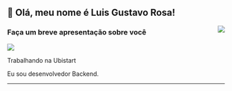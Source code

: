 ## 💜 Olá, meu nome é <strong>Luis Gustavo Rosa!</strong>

<img align='right' src="https://github-readme-stats.vercel.app/api?LuisGustavoRosa=iuricode&show_icons=true&title_color=783c00&text_color=af552e&icon_color=783c00&bg_color=f8efd4&cache_seconds=2300">

### Faça um breve apresentação sobre você

<img src="https://img.shields.io/static/v1?label=Overview&message=SEUNOME&color=f8efd4&style=for-the-badge&logo=GitHub">

<p>

Trabalhando na Ubistart<br/>

Eu sou desenvolvedor Backend.


</p>
<hr>


